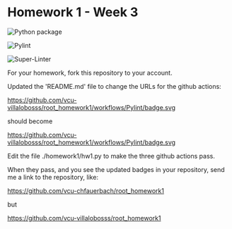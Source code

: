 # Homework 1 - Week 3

![Python package](https://github.com/vcu-villalobosss/root_homework1/workflows/Python%20package/badge.svg)

![Pylint](https://github.com/vcu-villalobosss/root_homework1/workflows/Pylint/badge.svg)

![Super-Linter](https://github.com/vcu-villalobosss/root_homework1/workflows/Super-Linter/badge.svg)

For your homework, fork this repository to your account.

Updated the 'README.md' file to change the URLs for the github actions:

<https://github.com/vcu-villalobosss/root_homework1/workflows/Pylint/badge.svg>

should become

<https://github.com/vcu-villalobosss/root_homework1/workflows/Pylint/badge.svg>

Edit the file ./homework1/hw1.py to make the three github actions pass.

When they pass, and you see the updated badges in your repository, send me a link to the repository, like:

<https://github.com/vcu-chfauerbach/root_homework1>

but

<https://github.com/vcu-villalobosss/root_homework1>
